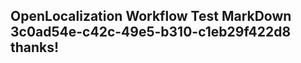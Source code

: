 <properties
ms.topic="hero-topic"
ms.test1="hero-topic"
ms.test2="test"/>

## OpenLocalization Workflow Test MarkDown 3c0ad54e-c42c-49e5-b310-c1eb29f422d8 thanks!
